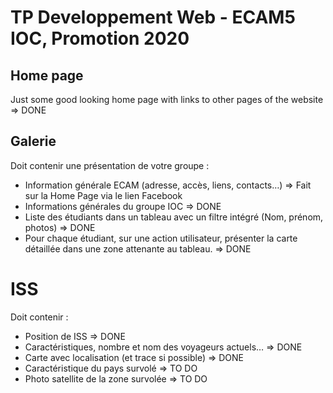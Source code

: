 # __TP Developpement Web - ECAM5 IOC, Promotion 2020__

## __Home page__
Just some good looking home page with links to other pages of the website => DONE

## __Galerie__
Doit contenir une présentation de votre groupe :
-	Information générale ECAM (adresse, accès, liens, contacts…) => Fait sur la Home Page via le lien Facebook
-	Informations générales du groupe IOC => DONE
-	Liste des étudiants dans un tableau avec un filtre intégré (Nom, prénom, photos) => DONE
-	Pour chaque étudiant, sur une action utilisateur, présenter la carte détaillée dans une zone attenante au tableau. => DONE

# __ISS__
Doit contenir :
-	Position de ISS  => DONE
-	Caractéristiques, nombre et nom des voyageurs actuels… => DONE
-	Carte avec localisation (et trace si possible) => DONE
-	Caractéristique du pays survolé => TO DO
-	Photo satellite de la zone survolée => TO DO

